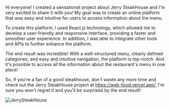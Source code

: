 Hi everyone! I created a sensational project about Jerry SteakHouse and I'm very excited to share it with you! My goal was to create an online platform that was easy and intuitive for users to access information about the menu.

To create this platform, I used React.js technology, which allowed me to develop a user-friendly and responsive interface, providing a faster and smoother user experience. In addition, I was able to integrate other tools and APIs to further enhance the platform.

The end result was incredible! With a well-structured menu, clearly defined categories, and easy and intuitive navigation, the platform is top-notch. And it's possible to access all the information about the restaurant's menu in one place!

So, if you're a fan of a good steakhouse, don't waste any more time and check out the Jerry SteakHouse project at https://web-food.vercel.app/. I'm sure you won't regret it and you'll be surprised by the end result!

![JerrySteakHouse](https://user-images.githubusercontent.com/108309798/227306297-88d7a627-0694-4beb-b69a-ce19440ae0a4.jpg)